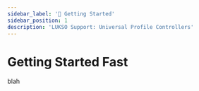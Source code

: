 ```yaml
---
sidebar_label: '🚀 Getting Started'
sidebar_position: 1
description: 'LUKSO Support: Universal Profile Controllers'
---
```


# Getting Started Fast

blah
